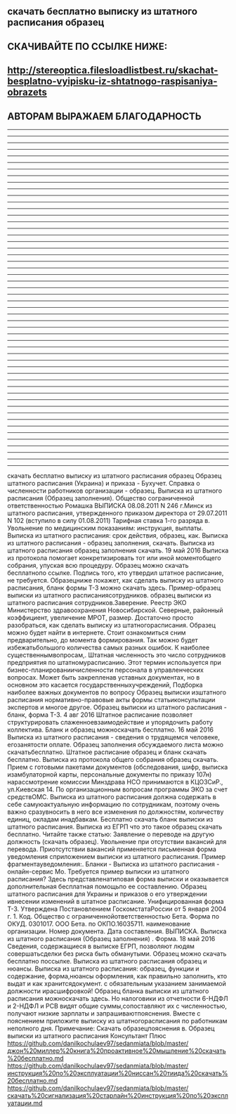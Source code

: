 скачать бесплатно выписку из штатного расписания образец
--------------------------------------------------
СКАЧИВАЙТЕ ПО ССЫЛКЕ НИЖЕ:
--------------------------------------------------
http://stereoptica.filesloadlistbest.ru/skachat-besplatno-vyipisku-iz-shtatnogo-raspisaniya-obrazets
--------------------------------------------------
АВТОРАМ ВЫРАЖАЕМ БЛАГОДАРНОСТЬ
--------------------------------------------------
--------------------------------------------------
--------------------------------------------------
--------------------------------------------------
--------------------------------------------------
--------------------------------------------------
--------------------------------------------------
--------------------------------------------------
--------------------------------------------------
--------------------------------------------------
--------------------------------------------------
--------------------------------------------------
--------------------------------------------------
--------------------------------------------------
--------------------------------------------------
--------------------------------------------------
--------------------------------------------------
--------------------------------------------------
--------------------------------------------------
--------------------------------------------------
--------------------------------------------------
--------------------------------------------------
--------------------------------------------------
--------------------------------------------------
--------------------------------------------------
--------------------------------------------------
--------------------------------------------------
--------------------------------------------------
--------------------------------------------------
--------------------------------------------------
--------------------------------------------------
--------------------------------------------------
--------------------------------------------------
--------------------------------------------------
--------------------------------------------------
--------------------------------------------------
--------------------------------------------------
--------------------------------------------------
--------------------------------------------------
--------------------------------------------------
--------------------------------------------------
--------------------------------------------------
--------------------------------------------------
--------------------------------------------------
--------------------------------------------------
--------------------------------------------------
--------------------------------------------------
--------------------------------------------------
--------------------------------------------------
--------------------------------------------------
--------------------------------------------------
--------------------------------------------------
--------------------------------------------------
скачать бесплатно выписку из штатного расписания образец Образец штатного расписания (Украина) и приказа - Бухучет. Справка о численности работников организации - образец. Выписка из штатного расписания (Образец заполнения). Общество сограниченной ответственностью Ромашка ВЫПИСКА 08.08.2011 N 246 г.Минск из штатного расписания, утвержденного приказом директора от 29.07.2011 N 102 (вступило в силу 01.08.2011) Тарифная ставка 1-го разряда в. Увольнение по медицинским показаниям: инструкция, выплаты. Выписка из штатного расписания: срок действия, образец, как. Выписка из штатного расписания - образец заполнения, скачать. Выписка из штатного расписания образец заполнения скачать. 19 май 2016  Выписка из протокола помогает конкретизировать тот или иной моментобщего собрания, упуская всю процедуру. Образец можно скачать бесплатнопо ссылке. Подпись того, кто утвердил штатное расписание, не требуется. Образецниже покажет, как сделать выписку из штатного расписания, бланк формы Т-3 можно скачать здесь. Пример-образец выписки из штатного расписаниясотрудников. образец выписки из штатного расписания сотрудников.Заверение. Реестр ЭКО  Министерство здравоохранения Новосибирской. Северные, районный коэффициент, увеличение МРОТ, размер. Достаточно просто разобраться, как сделать выписку из штатногорасписания. Образец можно будет найти в интернете. Стоит ознакомиться сним предварительно, до момента формирования. Так можно будет избежатьбольшого количества самых разных ошибок. К наиболее существеннымвопросам,. Штатная численность  это число сотрудников предприятия по штатномурасписанию. Этот термин используется при бизнес-планированиичисленности персонала в управленческих вопросах. Может быть закрепленав уставных документах, но в основном это касается государственныхучреждений,
Подборка наиболее важных документов по вопросу Образец выписки изштатного расписания нормативно-правовые акты формы статьиконсультации экспертов и многое другое. Образец выписки из штатного расписания - бланк, форма Т-3. 4 авг 2016  Штатное расписание позволяет структурировать слаженноевзаимодействие и упорядочить работу коллектива. Бланк и образец можноскачать бесплатно. 16 май 2016  Выписка из штатного расписания - сведения о трудящемся человеке, егозанятости оплате. Образец заполнения обсуждаемого листа можно скачатьбесплатно. Штатное расписание образец и бланк скачать бесплатно. Выписка из протокола общего собрания образец скачать. Прием с готовыми пакетами документов (обследования, шифр, выписка изамбулаторной карты, персональные документы по приказу 107н) нарассмотрение комиссии Минздрава НСО принимаются в КЦОЗСиР., ул.Киевская 14. По организационным вопросам программы ЭКО за счет средствОМС. Выписка из штатного расписания должна содержать в себе самуюактуальную информацию по сотрудникам, поэтому очень важно сразувносить в него все изменения по должностям, количеству единиц, окладам инадбавкам. Бесплатно скачать бланк выписки из штатного расписания. Выписка из ЕГРП что это такое образец скачать бесплатно. Читайте также статью:  Заявление о переводе на другую должность (скачать образец). Увольнение при отсутствии вакансий для перевода. Приотсутствии вакансий применяется письменная форма уведомления сприложением выписки из штатного расписания. Пример фрагментауведомления:. Бланки - Выписка из штатного расписания - онлайн-сервис Мо. Требуется пример выписки из штатного расписания? Здесь представленатиповая форма выписки и оказывается дополнительная бесплатная помощьпо ее составлению.
Образец штатного расписания для Украины и приказов о его утверждении ивнесении изменений в штатное расписание. Унифицированная форма  Т-3. Утверждена Постановлением ГоскомстатаРоссии от 5 января 2004 г.  1. Код. Общество с ограниченнойответственностью Бета. Форма по ОКУД. 0301017. ООО Бета. по ОКПО.16035711. наименование организации. Номер документа. Дата составления. ВЫПИСКА. Выписка из штатного расписания (Образец заполнения) . Форма. 18 май 2016  Сведения, содержащиеся в выписке ЕГРП, позволяют людям совершатьсделки без риска быть обманутыми. Образец можно скачать бесплатно поссылке. Выписка из штатного расписания  образец и нюансы. Выписка из штатного расписания: образец, функции и содержание, форма,нюансы оформления, как правильно заполнить, кто выдат и как хранитсядокумент.  с обязательным указанием занимаемой должности ирасшифровкой! Образец бланка выписки из штатного расписания можноскачать здесь. Но налоговики из отчетности 6-НДФЛ и 2-НДФЛ и РСВ видят общие суммы,сопоставляют их с численностью, получают низкие зарплаты и запрашиваютпояснения. Вместе с пояснением приложите выписку из штатногорасписания по работникам неполного дня. Примечание: Скачать образецпояснения в. Образец выписки из штатного расписания  Консультант Плюс
https://github.com/danilkochulaev97/sedanmiata/blob/master/джон%20миллер%20книга%20проактивное%20мышление%20скачать%20бесплатно.md
https://github.com/danilkochulaev97/sedanmiata/blob/master/инструкция%20по%20эксплуатации%20ниссан%20тиида%20скачать%20бесплатно.md
https://github.com/danilkochulaev97/sedanmiata/blob/master/скачать%20сигнализация%20старлайн%20инструкция%20по%20эксплуатации.md